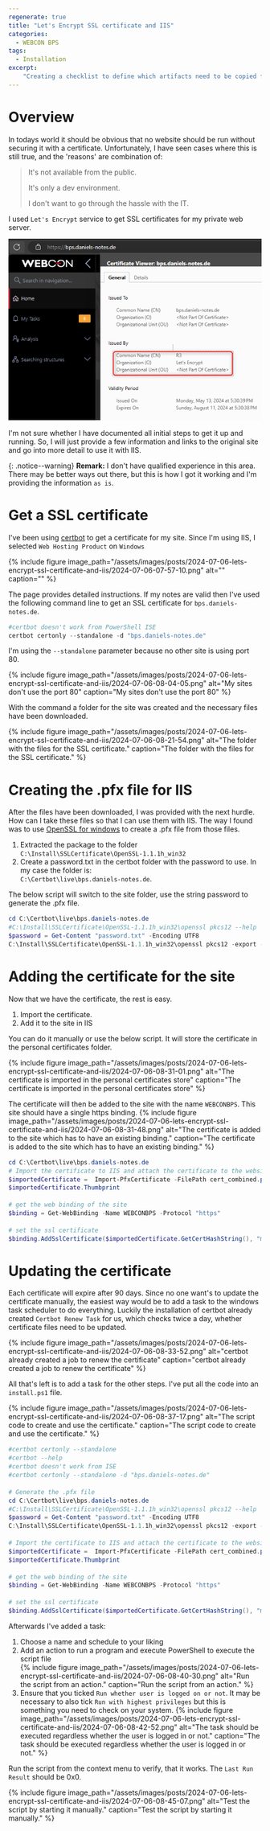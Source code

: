 ```yaml
---
regenerate: true
title: "Let's Encrypt SSL certificate and IIS"
categories:
  - WEBCON BPS 
tags:  
  - Installation
excerpt:
    "Creating a checklist to define which artifacts need to be copied from on configuration database to another."
---
```


# Overview
In todays world it should be obvious that no website should be run without securing it with a certificate. Unfortunately, I have seen cases where this is still true, and the 'reasons' are combination of: 
> It's not available from the public.<br/>
> 
> It's only a dev environment.<br/>
> 
> I don't want to go through the hassle with the IT.<br/>


I used  `Let's Encrypt` service to get SSL certificates for my private web server. 

![](/assets/images/posts/2024-07-06-lets-encrypt-ssl-certificate-and-iis/2024-07-06-09-43-41.png)

I'm not sure whether I have documented all initial steps to get it up and running. So, I will just provide a few information and links to the original site and go into more detail to use it with IIS.



{: .notice--warning}
**Remark:** I don't have qualified experience in this area. There may be better ways out there, but this is how I got it working and I'm providing the information `as is`.


# Get a SSL certificate
I've been using [certbot](https://certbot.eff.org/instructions) to get a certificate for my site. Since I'm using IIS, I selected `Web Hosting Product` on `Windows`

{% include figure image_path="/assets/images/posts/2024-07-06-lets-encrypt-ssl-certificate-and-iis/2024-07-06-07-57-10.png" alt="" caption="" %}

The page provides detailed instructions. If my notes are valid then I've used the following command line to get an SSL certificate for `bps.daniels-notes.de`.

``` powershell
#certbot doesn't work from PowerShell ISE
certbot certonly --standalone -d "bps.daniels-notes.de"
```

I'm using the `--standalone` parameter because no other site is using port 80.

{% include figure image_path="/assets/images/posts/2024-07-06-lets-encrypt-ssl-certificate-and-iis/2024-07-06-08-04-05.png" alt="My sites don't use the port 80" caption="My sites don't use the port 80" %}

With the command a folder for the site was created and the necessary files have been downloaded.

{% include figure image_path="/assets/images/posts/2024-07-06-lets-encrypt-ssl-certificate-and-iis/2024-07-06-08-21-54.png" alt="The folder with the files for the SSL certificate." caption="The folder with the files for the SSL certificate." %}

# Creating the .pfx file for IIS
After the files have been downloaded, I was provided with the next hurdle. How can I take these files so that I can use them with IIS.
The way I found was to use [OpenSSL for windows](https://sourceforge.net/projects/openssl-for-windows/) to create a .pfx file from those files.
1. Extracted the package to the folder <br/>`C:\Install\SSLCertificate\OpenSSL-1.1.1h_win32`
2. Create a password.txt in the certbot folder with the password to use. In my case the folder is: <br/>`C:\Certbot\live\bps.daniels-notes.de`.

The below script will switch to the site folder, use the string password to generate the .pfx file.

```powershell
cd C:\Certbot\live\bps.daniels-notes.de
#C:\Install\SSLCertificate\OpenSSL-1.1.1h_win32\openssl pkcs12 --help
$password = Get-Content "password.txt" -Encoding UTF8
C:\Install\SSLCertificate\OpenSSL-1.1.1h_win32\openssl pkcs12 -export -in cert.pem -inkey privkey.pem -out cert_combined.pfx -password pass:$password

```

# Adding the certificate for the site
Now that we have the certificate, the rest is easy.
1. Import the certificate.
2. Add it to the site in IIS

You can do it manually or use the below script. It will store the certificate in the personal certificates folder.

{% include figure image_path="/assets/images/posts/2024-07-06-lets-encrypt-ssl-certificate-and-iis/2024-07-06-08-31-01.png" alt="The certificate is imported in the personal certificates store" caption="The certificate is imported in the personal certificates store" %}


 The certificate will then be added to the site with the name `WEBCONBPS`. This site should have a single https binding.
{% include figure image_path="/assets/images/posts/2024-07-06-lets-encrypt-ssl-certificate-and-iis/2024-07-06-08-31-48.png" alt="The certificate is added to the site which has to have an existing binding." caption="The certificate is added to the site which has to have an existing binding." %}

```powershell
cd C:\Certbot\live\bps.daniels-notes.de
# Import the certificate to IIS and attach the certificate to the website.
$importedCertificate =  Import-PfxCertificate -FilePath cert_combined.pfx -CertStoreLocation 'Cert:\LocalMachine\My'  -Password (ConvertTo-SecureString -AsPlainText $password -Force)
$importedCertificate.Thumbprint

# get the web binding of the site
$binding = Get-WebBinding -Name WEBCONBPS -Protocol "https"

# set the ssl certificate
$binding.AddSslCertificate($importedCertificate.GetCertHashString(), "my")
```

# Updating the certificate
Each certificate will expire after 90 days. Since no one want's to update the certificate manually, the easiest way would be to add a task to the windows task scheduler to do everything.
Luckily the installation of certbot already created `Certbot Renew Task` for us, which checks twice a day, whether certificate files need to be updated.

{% include figure image_path="/assets/images/posts/2024-07-06-lets-encrypt-ssl-certificate-and-iis/2024-07-06-08-33-52.png" alt="certbot already created a job to renew the certificate" caption="certbot already created a job to renew the certificate" %}
 
All that's left is to add a task for the other steps. I've put all the code into an `install.ps1` file.

{% include figure image_path="/assets/images/posts/2024-07-06-lets-encrypt-ssl-certificate-and-iis/2024-07-06-08-37-17.png" alt="The script code to create and use the certificate." caption="The script code to create and use the certificate." %}

```powershell
#certbot certonly --standalone
#certbot --help
#certbot doesn't work from ISE
#certbot certonly --standalone -d "bps.daniels-notes.de"

# Generate the .pfx file
cd C:\Certbot\live\bps.daniels-notes.de
#C:\Install\SSLCertificate\OpenSSL-1.1.1h_win32\openssl pkcs12 --help
$password = Get-Content "password.txt" -Encoding UTF8
C:\Install\SSLCertificate\OpenSSL-1.1.1h_win32\openssl pkcs12 -export -in cert.pem -inkey privkey.pem -out cert_combined.pfx -password pass:$password

# Import the certificate to IIS and attach the certificate to the website.
$importedCertificate =  Import-PfxCertificate -FilePath cert_combined.pfx -CertStoreLocation 'Cert:\LocalMachine\My'  -Password (ConvertTo-SecureString -AsPlainText $password -Force)
$importedCertificate.Thumbprint

# get the web binding of the site
$binding = Get-WebBinding -Name WEBCONBPS -Protocol "https"

# set the ssl certificate
$binding.AddSslCertificate($importedCertificate.GetCertHashString(), "my")

```

Afterwards I've added a task:
1. Choose a name and schedule to your liking
2. Add an action to run a program and execute PowerShell to execute the script file<br/>
    {% include figure image_path="/assets/images/posts/2024-07-06-lets-encrypt-ssl-certificate-and-iis/2024-07-06-08-40-30.png" alt="Run the script from an action." caption="Run the script from an action." %}
3. Ensure that you ticked `Run whether user is logged on or not`. It may be necessary to also  tick `Run with highest privileges` but this is something you need to check on your system.
    {% include figure image_path="/assets/images/posts/2024-07-06-lets-encrypt-ssl-certificate-and-iis/2024-07-06-08-42-52.png" alt="The task should be executed regardless whether the user is logged in or not." caption="The task should be executed regardless whether the user is logged in or not." %}

Run the script from the context menu to verify, that it works. The `Last Run Result` should be 0x0.

{% include figure image_path="/assets/images/posts/2024-07-06-lets-encrypt-ssl-certificate-and-iis/2024-07-06-08-45-07.png" alt="Test the script by starting it manually." caption="Test the script by starting it manually." %}

